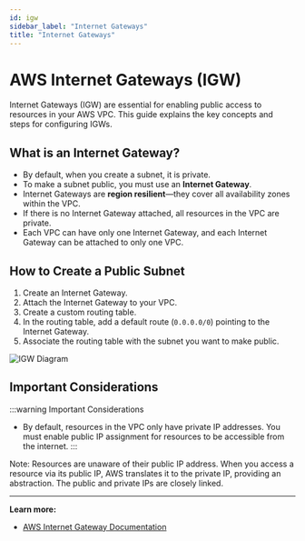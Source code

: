 ```yaml
---
id: igw
sidebar_label: "Internet Gateways"
title: "Internet Gateways"
---
```


# AWS Internet Gateways (IGW)

Internet Gateways (IGW) are essential for enabling public access to resources in your AWS VPC. This guide explains the key concepts and steps for configuring IGWs.

## What is an Internet Gateway?
- By default, when you create a subnet, it is private.
- To make a subnet public, you must use an **Internet Gateway**.
- Internet Gateways are **region resilient**—they cover all availability zones within the VPC.
- If there is no Internet Gateway attached, all resources in the VPC are private.
- Each VPC can have only one Internet Gateway, and each Internet Gateway can be attached to only one VPC.

## How to Create a Public Subnet
1. Create an Internet Gateway.
2. Attach the Internet Gateway to your VPC.
3. Create a custom routing table.
4. In the routing table, add a default route (`0.0.0.0/0`) pointing to the Internet Gateway.
5. Associate the routing table with the subnet you want to make public.

![IGW Diagram](/img/cloud/aws/vpc/VPC_01-IGW.svg)

## Important Considerations

:::warning Important Considerations
- By default, resources in the VPC only have private IP addresses. You must enable public IP assignment for resources to be accessible from the internet.
:::

Note: Resources are unaware of their public IP address. When you access a resource via its public IP, AWS translates it to the private IP, providing an abstraction. The public and private IPs are closely linked.

---

**Learn more:**
- [AWS Internet Gateway Documentation](https://docs.aws.amazon.com/vpc/latest/userguide/VPC_Internet_Gateway.html)